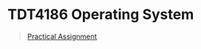 # TDT4186 Operating System

> [Practical Assignment](https://github.com/SmithPeder/java-threads/tree/master/lib)
